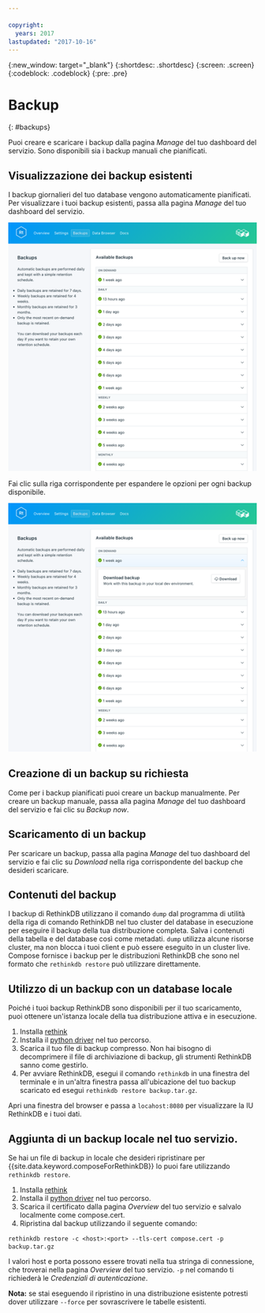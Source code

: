 ```yaml
---

copyright:
  years: 2017
lastupdated: "2017-10-16"
---
```


{:new_window: target="_blank"}
{:shortdesc: .shortdesc}
{:screen: .screen}
{:codeblock: .codeblock}
{:pre: .pre}

# Backup
{: #backups}

Puoi creare e scaricare i backup dalla pagina *Manage* del tuo dashboard del servizio. Sono disponibili sia i backup manuali che pianificati.

## Visualizzazione dei backup esistenti

I backup giornalieri del tuo database vengono automaticamente pianificati. Per visualizzare i tuoi backup esistenti, passa alla pagina *Manage* del tuo dashboard del servizio. 

![Backup](./images/rethink-backups-show.png "Un elenco di backup nel dashboard del servizio")

Fai clic sulla riga corrispondente per espandere le opzioni per ogni backup disponibile.

![Opzioni backup](./images/rethink-backups-options.png "Opzioni per il backup.") 

## Creazione di un backup su richiesta

Come per i backup pianificati puoi creare un backup manualmente. Per creare un backup manuale, passa alla pagina *Manage* del tuo dashboard del servizio e fai clic su *Backup now*.

## Scaricamento di un backup

Per scaricare un backup, passa alla pagina *Manage* del tuo dashboard del servizio e fai clic su *Download* nella riga corrispondente del backup che desideri scaricare.

## Contenuti del backup

I backup di RethinkDB utilizzano il comando `dump` dal programma di utilità della riga di comando RethinkDB nel tuo cluster del database in esecuzione per eseguire il backup della tua distribuzione completa. Salva i contenuti della tabella e del database così come metadati. `dump` utilizza alcune risorse cluster, ma non blocca i tuoi client e può essere eseguito in un cluster live. Compose fornisce i backup per le distribuzioni RethinkDB che sono nel formato che `rethinkdb restore` può utilizzare direttamente.

## Utilizzo di un backup con un database locale

Poiché i tuoi backup RethinkDB sono disponibili per il tuo scaricamento, puoi ottenere un'istanza locale della tua distribuzione attiva e in esecuzione.

1. Installa [rethink](https://www.rethinkdb.com/docs/install/)
2. Installa il [python driver](https://www.rethinkdb.com/docs/install-drivers/python/) nel tuo percorso.
3. Scarica il tuo file di backup compresso. Non hai bisogno di decomprimere il file di archiviazione di backup, gli strumenti RethinkDB sanno come gestirlo.
4. Per avviare RethinkDB, esegui il comando `rethinkdb` in una finestra del terminale e in un'altra finestra passa all'ubicazione del tuo backup scaricato ed esegui `rethinkdb restore backup.tar.gz`.

Apri una finestra del browser e passa a `locahost:8080` per visualizzare la IU RethinkDB e i tuoi dati.

## Aggiunta di un backup locale nel tuo servizio.

Se hai un file di backup in locale che desideri ripristinare per {{site.data.keyword.composeForRethinkDB}} lo puoi fare utilizzando `rethinkdb restore`.

1. Installa [rethink](https://www.rethinkdb.com/docs/install/)
2. Installa il [python driver](https://www.rethinkdb.com/docs/install-drivers/python/) nel tuo percorso.
3. Scarica il certificato dalla pagina *Overview* del tuo servizio e salvalo localmente come compose.cert.
4. Ripristina dal backup utilizzando il seguente comando:

  ```
  rethinkdb restore -c <host>:<port> --tls-cert compose.cert -p backup.tar.gz
  ```

I valori host e porta possono essere trovati nella tua stringa di connessione, che troverai nella pagina *Overview* del tuo servizio. `-p` nel comando ti richiederà le _Credenziali di autenticazione_.

**Nota:** se stai eseguendo il ripristino in una distribuzione esistente potresti dover utilizzare `--force` per sovrascrivere le tabelle esistenti.
